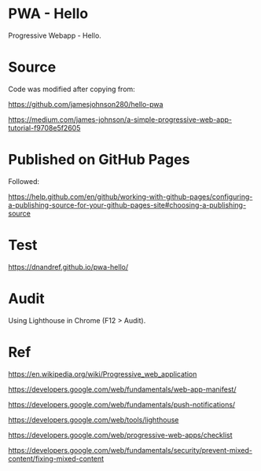 # PWA - Hello
Progressive Webapp - Hello.

# Source
Code was modified after copying from:

https://github.com/jamesjohnson280/hello-pwa

https://medium.com/james-johnson/a-simple-progressive-web-app-tutorial-f9708e5f2605

# Published on GitHub Pages
Followed:

https://help.github.com/en/github/working-with-github-pages/configuring-a-publishing-source-for-your-github-pages-site#choosing-a-publishing-source

# Test

https://dnandref.github.io/pwa-hello/

# Audit
Using Lighthouse in Chrome (F12 > Audit).

# Ref

https://en.wikipedia.org/wiki/Progressive_web_application

https://developers.google.com/web/fundamentals/web-app-manifest/

https://developers.google.com/web/fundamentals/push-notifications/

https://developers.google.com/web/tools/lighthouse

https://developers.google.com/web/progressive-web-apps/checklist

https://developers.google.com/web/fundamentals/security/prevent-mixed-content/fixing-mixed-content
